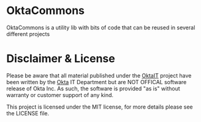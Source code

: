 OktaCommons
===========
OktaCommons is a utility lib with bits of code that can be reused in several different projects

# Disclaimer & License
Please be aware that all material published under the [OktaIT](https://github.com/OktaIT/) project have been written by the [Okta](http://www.okta.com/) IT Department but are NOT OFFICAL software release of Okta Inc.  As such, the software is provided "as is" without warranty or customer support of any kind.

This project is licensed under the MIT license, for more details please see the LICENSE file.
